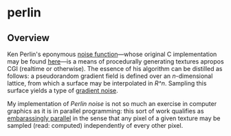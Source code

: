 # perlin

## Overview
Ken Perlin's eponymous [noise function](https://en.wikipedia.org/wiki/Perlin_noise)&mdash;whose original C implementation may be found [here](https://mrl.nyu.edu/~perlin/doc/oscar.html#noise)&mdash;is a means of procedurally generating textures apropos CGI (realtime or otherwise). The essence of his algorithm can be distilled as follows: a pseudorandom gradient field is defined over an *n*-dimensional lattice, from which a surface may be interpolated in *R^n*. Sampling this surface yields a type of [gradient noise](https://en.wikipedia.org/wiki/Gradient_noise). 

My implementation of *Perlin noise* is not so much an exercise in computer graphics as it is in parallel programming: this sort of work qualifies as [embarassingly parallel](https://en.wikipedia.org/wiki/Embarrassingly_parallel) in the sense that any pixel of a given texture may be sampled (read: computed) independently of every other pixel.     

